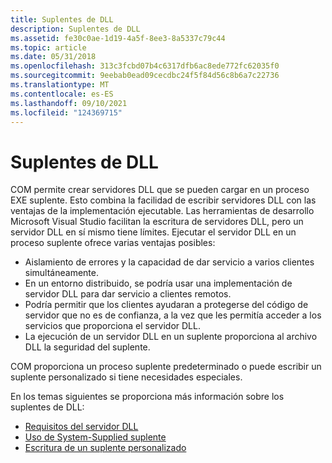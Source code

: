 ```yaml
---
title: Suplentes de DLL
description: Suplentes de DLL
ms.assetid: fe30c0ae-1d19-4a5f-8ee3-8a5337c79c44
ms.topic: article
ms.date: 05/31/2018
ms.openlocfilehash: 313c3fcbd07b4c6317dfb6ac8ede772fc62035f0
ms.sourcegitcommit: 9eebab0ead09cecdbc24f5f84d56c8b6a7c22736
ms.translationtype: MT
ms.contentlocale: es-ES
ms.lasthandoff: 09/10/2021
ms.locfileid: "124369715"
---
```

# <a name="dll-surrogates"></a>Suplentes de DLL

COM permite crear servidores DLL que se pueden cargar en un proceso EXE suplente. Esto combina la facilidad de escribir servidores DLL con las ventajas de la implementación ejecutable. Las herramientas de desarrollo Microsoft Visual Studio facilitan la escritura de servidores DLL, pero un servidor DLL en sí mismo tiene límites. Ejecutar el servidor DLL en un proceso suplente ofrece varias ventajas posibles:

-   Aislamiento de errores y la capacidad de dar servicio a varios clientes simultáneamente.
-   En un entorno distribuido, se podría usar una implementación de servidor DLL para dar servicio a clientes remotos.
-   Podría permitir que los clientes ayudaran a protegerse del código de servidor que no es de confianza, a la vez que les permitía acceder a los servicios que proporciona el servidor DLL.
-   La ejecución de un servidor DLL en un suplente proporciona al archivo DLL la seguridad del suplente.

COM proporciona un proceso suplente predeterminado o puede escribir un suplente personalizado si tiene necesidades especiales.

En los temas siguientes se proporciona más información sobre los suplentes de DLL:

-   [Requisitos del servidor DLL](dll-server-requirements.md)
-   [Uso de System-Supplied suplente](using-the-system-supplied-surrogate.md)
-   [Escritura de un suplente personalizado](writing-a-custom-surrogate.md)

 

 




